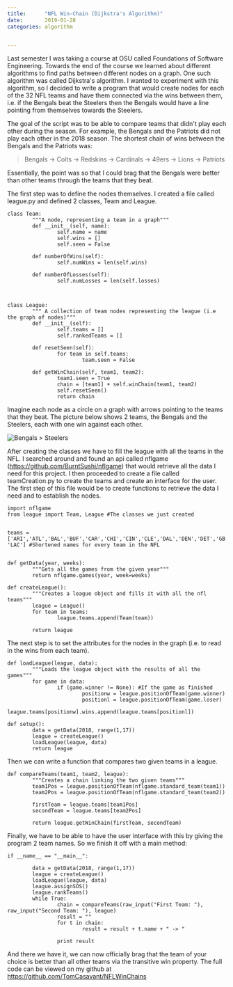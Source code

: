 ```yaml
---
title:      "NFL Win-Chain (Dijkstra's Algorithm)"
date:       2019-01-28
categories: algorithm


---
```

Last semester I was taking a course at OSU called Foundations of Software Engineering. Towards the end of the course we learned about different algorithms to find paths between different nodes on a graph. One such algorithm was called Dijkstra's algorithm. I wanted to experiment with this algorithm, so I decided to write a program that would create nodes for each of the 32 NFL teams and have them connected via the wins between them, i.e. if the Bengals beat the Steelers then the Bengals would have a line pointing from themselves towards the Steelers. 

The goal of the script was to be able to compare teams that didn't play each other during the season. For example, the Bengals and the Patriots did not play each other in the 2018 season. The shortest chain of wins between the Bengals and the Patriots was:

> Bengals -> Colts -> Redskins -> Cardinals -> 49ers -> Lions -> Patriots

Essentially, the point was so that I could brag that the Bengals were better than other teams through the teams that they beat.

The first step was to define the nodes themselves. I created a file called league.py and defined 2 classes, Team and League. 
    
    
    class Team:
            """A node, representing a team in a graph"""
            def __init__(self, name):
                    self.name = name
                    self.wins = []
                    self.seen = False
    
            def numberOfWins(self):
                    self.numWins = len(self.wins)
    
            def numberOfLosses(self):
                    self.numLosses = len(self.losses)
    
    
    
    class League:
            """ A collection of team nodes representing the league (i.e the graph of nodes)"""
            def __init__(self):
                    self.teams = []
                    self.rankedTeams = []
    
            def resetSeen(self):
                    for team in self.teams:
                            team.seen = False
    
            def getWinChain(self, team1, team2):
                    team1.seen = True
                    chain = [team1] + self.winChain(team1, team2)
                    self.resetSeen()
                    return chain

Imagine each node as a circle on a graph with arrows pointing to the teams that they beat. The picture below shows 2 teams, the Bengals and the Steelers, each with one win against each other.

![](https://media.githubusercontent.com/media/TomCasavant/tomcasavant.github.io/master/media/Diagram.png?raw=true "Bengals > Steelers")

After creating the classes we have to fill the league with all the teams in the NFL. I searched around and found an api called nflgame (<https://github.com/BurntSushi/nflgame>) that would retrieve all the data I need for this project. I then proceeded to create a file called teamCreation.py to create the teams and create an interface for the user. The first step of this file would be to create functions to retrieve the data I need and to establish the nodes. 
    
    
    import nflgame
    from league import Team, League #The classes we just created
    
    
    teams = ['ARI','ATL','BAL','BUF','CAR','CHI','CIN','CLE','DAL','DEN','DET','GB','HOU','IND','JAX','KC','LA','MIA','MIN','NE','NO','NYG','NYJ','OAK','PHI','PIT','SEA','SF','TB','TEN','WAS', 'LAC'] #Shortened names for every team in the NFL
    
    
    def getData(year, weeks):
            """Gets all the games from the given year"""
            return nflgame.games(year, week=weeks)
    
    def createLeague():
            """Creates a league object and fills it with all the nfl teams"""
            league = League()
            for team in teams:
                    league.teams.append(Team(team))
    
            return league

The next step is to set the attributes for the nodes in the graph (i.e. to read in the wins from each team). 
    
    
    def loadLeague(league, data):
            """Loads the league object with the results of all the games"""
            for game in data:
                    if (game.winner != None): #If the game as finished
                            positionw = league.positionOfTeam(game.winner)
                            positionl = league.positionOfTeam(game.loser)
                            league.teams[positionw].wins.append(league.teams[positionl])
    
    def setup():
            data = getData(2018, range(1,17))
            league = createLeague()
            loadLeague(league, data)
            return league

Then we can write a function that compares two given teams in a league.
    
    
    def compareTeams(team1, team2, league):
            """Creates a chain linking the two given teams"""
            team1Pos = league.positionOfTeam(nflgame.standard_team(team1))
            team2Pos = league.positionOfTeam(nflgame.standard_team(team2))
    
            firstTeam = league.teams[team1Pos]
            secondTeam = league.teams[team2Pos]
    
            return league.getWinChain(firstTeam, secondTeam)
    

Finally, we have to be able to have the user interface with this by giving the program 2 team names. So we finish it off with a main method:
    
    
    if __name__ == "__main__":
    
            data = getData(2018, range(1,17))
            league = createLeague()
            loadLeague(league, data)
            league.assignSOS()
            league.rankTeams()
            while True:
                    chain = compareTeams(raw_input("First Team: "), raw_input("Second Team: "), league)
                    result = ""
                    for t in chain:
                            result = result + t.name + " -> "
    
                    print result

And there we have it, we can now officially brag that the team of your choice is better than all other teams via the transitive win property. The full code can be viewed on my github at <https://github.com/TomCasavant/NFLWinChains>
